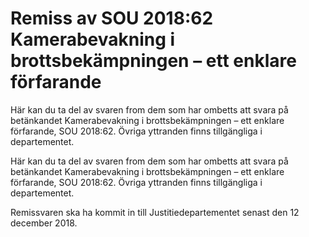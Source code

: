 # Remiss av SOU 2018:62 Kamerabevakning i brottsbekämpningen – ett enklare förfarande

Här kan du ta del av svaren from dem som har ombetts att svara på betänkandet Kamerabevakning i brottsbekämpningen – ett enklare förfarande, SOU 2018:62. Övriga yttranden finns tillgängliga i departementet.

Här kan du ta del av svaren from dem som har ombetts att svara på betänkandet Kamerabevakning i brottsbekämpningen – ett enklare förfarande, SOU 2018:62. Övriga yttranden finns tillgängliga i departementet.

Remissvaren ska ha kommit in till Justitiedepartementet senast den
12 december 2018.
